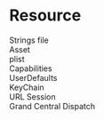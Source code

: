 # Resource

Strings file  
Asset  
plist  
Capabilities  
UserDefaults  
KeyChain  
URL Session  
Grand Central Dispatch  

